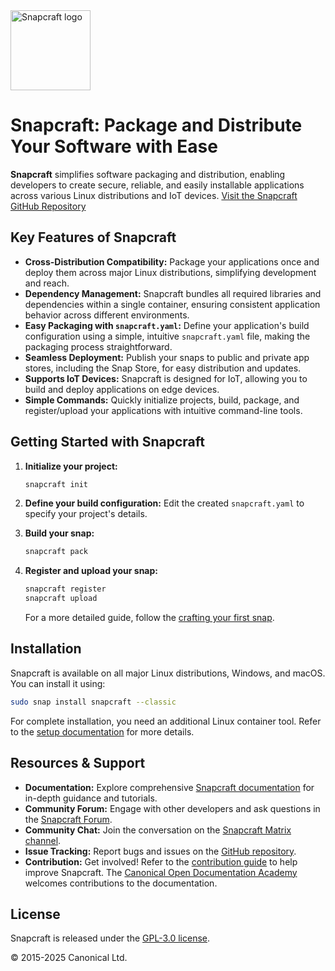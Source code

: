 <img src="https://dashboard.snapcraft.io/site_media/appmedia/2018/04/Snapcraft-logo-bird.png" alt="Snapcraft logo" style="height: 128px; display: block">

# Snapcraft: Package and Distribute Your Software with Ease

**Snapcraft** simplifies software packaging and distribution, enabling developers to create secure, reliable, and easily installable applications across various Linux distributions and IoT devices.  [Visit the Snapcraft GitHub Repository](https://github.com/canonical/snapcraft)

## Key Features of Snapcraft

*   **Cross-Distribution Compatibility:** Package your applications once and deploy them across major Linux distributions, simplifying development and reach.
*   **Dependency Management:** Snapcraft bundles all required libraries and dependencies within a single container, ensuring consistent application behavior across different environments.
*   **Easy Packaging with `snapcraft.yaml`:** Define your application's build configuration using a simple, intuitive `snapcraft.yaml` file, making the packaging process straightforward.
*   **Seamless Deployment:**  Publish your snaps to public and private app stores, including the Snap Store, for easy distribution and updates.
*   **Supports IoT Devices:** Snapcraft is designed for IoT, allowing you to build and deploy applications on edge devices.
*   **Simple Commands:**  Quickly initialize projects, build, package, and register/upload your applications with intuitive command-line tools.

## Getting Started with Snapcraft

1.  **Initialize your project:**

    ```bash
    snapcraft init
    ```
2.  **Define your build configuration:**  Edit the created `snapcraft.yaml` to specify your project's details.
3.  **Build your snap:**

    ```bash
    snapcraft pack
    ```
4.  **Register and upload your snap:**

    ```bash
    snapcraft register
    snapcraft upload
    ```

    For a more detailed guide, follow the [crafting your first snap](https://documentation.ubuntu.com/snapcraft/stable/tutorials/craft-a-snap).

## Installation

Snapcraft is available on all major Linux distributions, Windows, and macOS. You can install it using:

```bash
sudo snap install snapcraft --classic
```
For complete installation, you need an additional Linux container tool.  Refer to the [setup documentation](https://documentation.ubuntu.com/snapcraft/stable/how-to/setup/set-up-snapcraft) for more details.

## Resources & Support

*   **Documentation:** Explore comprehensive [Snapcraft documentation](https://documentation.ubuntu.com/snapcraft/stable) for in-depth guidance and tutorials.
*   **Community Forum:**  Engage with other developers and ask questions in the [Snapcraft Forum](https://forum.snapcraft.io).
*   **Community Chat:**  Join the conversation on the [Snapcraft Matrix channel](https://matrix.to/#/#snapcraft:ubuntu.com).
*   **Issue Tracking:** Report bugs and issues on the [GitHub repository](https://github.com/canonical/snapcraft/issues).
*   **Contribution:**  Get involved!  Refer to the [contribution guide](CONTRIBUTING.md) to help improve Snapcraft.  The [Canonical Open Documentation Academy](https://github.com/canonical/open-documentation-academy) welcomes contributions to the documentation.

## License

Snapcraft is released under the [GPL-3.0 license](LICENSE).

© 2015-2025 Canonical Ltd.